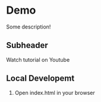 # Demo

Some description!

## Subheader
 
 Watch tutorial on Youtube

 ## Local Developemt

 1. Open index.html in your browser
